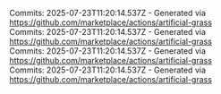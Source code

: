 Commits: 2025-07-23T11:20:14.537Z - Generated via https://github.com/marketplace/actions/artificial-grass
<br>
Commits: 2025-07-23T11:20:14.537Z - Generated via https://github.com/marketplace/actions/artificial-grass
<br>
Commits: 2025-07-23T11:20:14.537Z - Generated via https://github.com/marketplace/actions/artificial-grass
<br>
Commits: 2025-07-23T11:20:14.537Z - Generated via https://github.com/marketplace/actions/artificial-grass
<br>
